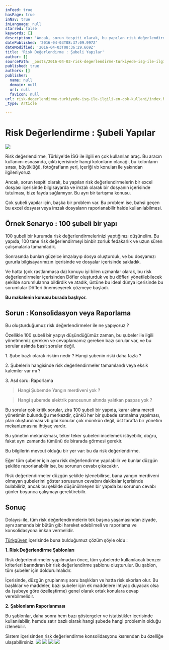 ```yaml
---
inFeed: true
hasPage: true
inNav: true
inLanguage: null
starred: false
keywords: []
description: 'Ancak, sorun tespiti olarak, bu yapılan risk değerlendirmelerin bir excel dosyası içerisinde bilgisayarda ve imzalı olarak bir dosyanın içerisinde tutulması, bize fayda sağlamıyor. Bu ayrı bir tartışma konusu.'
datePublished: '2016-04-03T08:37:09.997Z'
dateModified: '2016-04-03T08:36:29.669Z'
title: 'Risk Değerlendirme : Şubeli Yapılar'
author: []
sourcePath: _posts/2016-04-03-risk-degerlendirme-turkiyede-isg-ile-ilgili-en-cok-kullani.md
published: true
authors: []
publisher:
  name: null
  domain: null
  url: null
  favicon: null
url: risk-degerlendirme-turkiyede-isg-ile-ilgili-en-cok-kullani/index.html
_type: Article

---
```

# Risk Değerlendirme : Şubeli Yapılar
![](https://the-grid-user-content.s3-us-west-2.amazonaws.com/dba1b067-305f-439a-a54b-91a9c34f7039.jpg)

Risk değerlendirme, Türkiye'de İSG ile ilgili en çok kullanılan araç. Bu aracın kullanımı esnasında, çıktı içerisinde hangi kolonların olacağı, bu kolonların sırası, büyüklüğü, fotoğrafların yeri, içeriği vb konuları ile yakından ilgileniyoruz.

Ancak, sorun tespiti olarak, bu yapılan risk değerlendirmelerin bir excel dosyası içerisinde bilgisayarda ve imzalı olarak bir dosyanın içerisinde tutulması, bize fayda sağlamıyor. Bu ayrı bir tartışma konusu.

Çok şubeli yapılar için, başka bir problem var. Bu problem ise, bahsi geçen bu excel dosyası veya imzalı dosyaların raporlanabilir halde kullanılabilmesi.

## Örnek Senaryo : 100 şubeli bir yapı

100 şubeli bir kurumda risk değerlendirmelerinizi yaptığınızı düşünelim. Bu yapıda, 100 tane risk değerlendirmeyi binbir zorluk fedakarlık ve uzun süren çalışmalarla tamamladık.

Sonrasında bunları güzelce imzalayıp dosya oluşturduk, ve bu dosyamızı gururla bilgisayarımızın içerisinde ve dosyalar içerisinde sakladık.

Ve hatta (çok rastlanmasa da) konuyu iyi bilen uzmanlar olarak, bu risk değerlendirmeler içerisinden Döfler oluşturduk ve bu döfleri yönetilebilecek şekilde sorumlularına bildirdik ve atadık, üstüne bu ideal dünya içerisinde bu sorumlular Döfleri önemseyerek çözmeye başladı.

**Bu makalenin konusu burada başlıyor.**

## Sorun : Konsolidasyon veya Raporlama

Bu oluşturduğumuz risk değerlendirmeler ile ne yapıyoruz ? 

Özellikle 100 şubeli bir yapıyı düşündüğümüz zaman, bu şubeler ile ilgili yönetmemiz gereken ve cevaplamamız gereken bazı sorular var, ve bu sorular aslında basit sorular değil.

1\. Şube bazlı olarak riskim nedir ? Hangi şubenin riski daha fazla ?

2\. Şubelerin hangisinde risk değerlendirmeler tamamlandı veya eksik kalemler var mı ?

3\. Asıl soru: Raporlama

> Hangi Şubemde Yangın merdiveni yok ?

> Hangi şubemde elektrik panosunun altında yalıtkan paspas yok ?

Bu sorular çok kritik sorular, zira 100 şubeli bir yapıda, karar alma mercii yönetimin bulunduğu merkezdir, çünkü her bir şubede satınalma yapılması, plan oluşturulması vb gibi konular çok mümkün değil, üst tarafta bir yönetim mekanizmasına ihtiyaç vardır.

Bu yönetim mekanizması, teker teker şubeleri incelemek istiyebilir, doğru, fakat aynı zamanda tümünü de birarada görmesi gerekir.

Bu bilgilerin mevcut olduğu bir yer var: bu da risk değerlendirme.

Eğer tüm şubeler için aynı risk değerlendirme yapılabilir ve bunlar düzgün şekilde raporlanabilir ise, bu sorunun cevabı çıkacaktır.

Risk değerlendirmeler düzgün şekilde işlenebilirse, bana yangın merdiveni olmayan şubelerimi göster sorusunun cevabını dakikalar içerisinde bulabiliriz, ancak bu şekilde düşünülmeyen bir yapıda bu sorunun cevabı günler boyunca çalışmayı gerektirebilir.

## Sonuç

Dolayısı ile, tüm risk değerlendirmelerin tek başına yaşamasından ziyade, aynı zamanda bir bütün gibi hareket edebilmeli ve raporlama ve konsolidasyona imkan vermelidir.

[Türkgüven][0] içerisinde buna bulduğumuz çözüm şöyle oldu :

**1\. Risk Değerlendirme Şablonları**

Risk değerlendirmeler yapılmadan önce, tüm şubelerde kullanılacak benzer kriterleri barındıran bir risk değerlendirme şablonu oluşturulur. Bu şablon, tüm şubeler için doldurulmalıdır.

İçerisinde, düzgün gruplanmış soru başlıkları ve hatta risk skorları olur. Bu başlıklar ve maddeler, bazı şubeler için ek maddelere ihtiyaç duyacak olsa da (şubeye göre özelleştirme) genel olarak ortak konulara cevap verebilmelidir.

**2\. Şablonların Raporlanması**

Bu şablonlar, daha sonra hem bazı göstergeler ve istatistikler içerisinde kullanılabilir, hemde satır bazlı olarak hangi şubede hangi problemin olduğu izlenebilir.

Sistem içerisinden risk değerlendirme konsolidasyonu kısmından bu özelliğe ulaşabilirsiniz.
![](https://imgflo.herokuapp.com/graph/vahj1ThiexotieMo/b5e556fa279bee8314c52c2ebcf3f958/passthrough.png?height=408&input=https%3A%2F%2Fs3-us-west-2.amazonaws.com%2Fthe-grid-img%2Fp%2Fb1d346fe4c93c0f5d60b75cf64c18521bf630075.png&width=750)
![](https://imgflo.herokuapp.com/graph/vahj1ThiexotieMo/a374dfd1d6538dc64e6c70f06f9e753d/passthrough.png?height=406&input=https%3A%2F%2Fs3-us-west-2.amazonaws.com%2Fthe-grid-img%2Fp%2F7ce004cf1272c6e23bd8fcc8729713dba07590d6.png&width=750)
![](https://imgflo.herokuapp.com/graph/vahj1ThiexotieMo/9cd539de80461ed9df02ab9eafc64697/passthrough.png?height=365&input=https%3A%2F%2Fs3-us-west-2.amazonaws.com%2Fthe-grid-img%2Fp%2F783e3852b21ea29b710cc366218b88b4ec9b8c09.png&width=750)
![](https://the-grid-user-content.s3-us-west-2.amazonaws.com/9ee63ef7-9e4d-4fc1-a0f2-b8502d0010ac.png)

[0]: www.turkguven.com